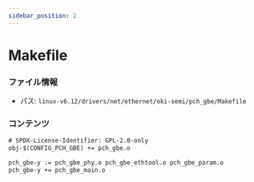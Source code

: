 ```yaml
---
sidebar_position: 2
---
```

# Makefile

### ファイル情報

- パス: `linux-v6.12/drivers/net/ethernet/oki-semi/pch_gbe/Makefile`

### コンテンツ

```txt
# SPDX-License-Identifier: GPL-2.0-only
obj-$(CONFIG_PCH_GBE) += pch_gbe.o

pch_gbe-y := pch_gbe_phy.o pch_gbe_ethtool.o pch_gbe_param.o
pch_gbe-y += pch_gbe_main.o

```
